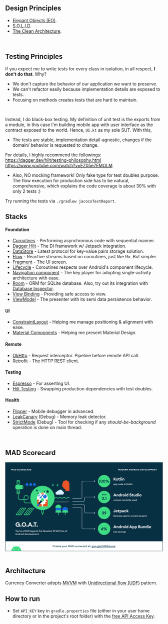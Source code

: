## Design Principles
- [Elegant Objects (EO)](https://www.elegantobjects.org/).
- [S.O.L.I.D](https://en.wikipedia.org/wiki/SOLID).
- [The Clean Architecture](https://blog.cleancoder.com/uncle-bob/2012/08/13/the-clean-architecture.html).
<br/>

## Testing Principles
If you expect me to write tests for every class in isolation, in all respect, <b>I don't do that</b>. Why?
- We don't capture the behavior of our application we want to preserve.
- We can't refactor easily because implementation details are exposed to tests.
- Focusing on methods creates tests that are hard to maintain.
<br/>

Instead, I do black-box testing. My definition of unit test is the exports from a module, in this case I'm building mobile app with user interface as the contract exposed to the world. Hence, `UI.kt` as my sole SUT. With this,
- The tests are stable, implementation detail-agnostic, changes if the domain/ behavior is requested to change.

For details, I highly recommend the followings:
<br/>
https://dagger.dev/hilt/testing-philosophy.html
<br/>
https://www.youtube.com/watch?v=EZ05e7EMOLM

- Also, NO mocking framework! Only fake type for test doubles purpose. The flow execution for production side has to be natural, comprehensive, which explains the code coverage is about 30% with only 2 tests :)


Try running the tests via `./gradlew jacocoTestReport`.

## Stacks
#### Foundation
- [Coroutines](https://developer.android.com/kotlin/coroutines) - Performing asynchronous code with sequential manner. 
- [Dagger Hilt](https://developer.android.com/training/dependency-injection/hilt-android) - The DI framework w/ Jetpack integration.
- [DataStore](https://developer.android.com/topic/libraries/architecture/datastore) - Latest protocol for key-value pairs storage solution.
- [Flow](https://developer.android.com/kotlin/flow) - Reactive streams based on coroutines, just like Rx. But simpler.
- [Fragment](https://developer.android.com/guide/fragments) - The UI screen.
- [Lifecycle](https://developer.android.com/topic/libraries/architecture/coroutines) - Coroutines respects over Android's component lifecycle.
- [Navigation component](https://developer.android.com/guide/navigation/navigation-getting-started) - The key player for adopting single-activity architecture with ease.
- [Room](https://developer.android.com/training/data-storage/room) - ORM for SQLite database. Also, try out its integration with [Database Inspector](https://developer.android.com/studio/inspect/database).   
- [View Binding](https://developer.android.com/topic/libraries/view-binding) - Providing safe access to view. 
- [ViewModel](https://developer.android.com/topic/libraries/architecture/viewmodel) - The presenter with its semi data persistence behavior.

#### UI
- [ConstraintLayout](https://developer.android.com/reference/androidx/constraintlayout/widget/ConstraintLayout) - Helping me manage positioning & alignment with ease. 
- [Material Components](https://github.com/material-components/material-components-android) - Helping me present Material Design.

#### Remote
- [OkHttp](https://square.github.io/okhttp) - Request interceptor. Pipeline before remote API call.
- [Retrofit](https://square.github.io/retrofit) - The HTTP REST client.

#### Testing
- [Espresso](https://developer.android.com/training/testing/espresso) - For asserting UI.
- [Hilt Testing](https://developer.android.com/training/dependency-injection/hilt-testing) - Swapping production dependencies with test doubles. 

#### Health
- [Flipper](https://fbflipper.com/) - Mobile debugger in advanced.
- [LeakCanary](https://square.github.io/leakcanary) (Debug) - Memory leak detector.
- [StrictMode](https://developer.android.com/reference/android/os/StrictMode) (Debug) - Tool for checking if any *should-be-background* operation is done on main thread.
<br/>

## MAD Scorecard
[<img src="assets/mad_scorecard.png">](https://madscorecard.withgoogle.com/scorecards/603937390/)
<br/>
<br/>

## Architecture
Currency Converter adopts [MVVM](https://en.wikipedia.org/wiki/Model%E2%80%93view%E2%80%93viewmodel) with [Unidirectional flow (UDF)](https://en.wikipedia.org/wiki/Unidirectional_Data_Flow_(computer_science)) pattern.

## How to run
* Set `API_KEY` key in `gradle.properties` file (either in your user home directory or in the project's root folder) with the [free API Access Key](https://currencylayer.com/documentation).
